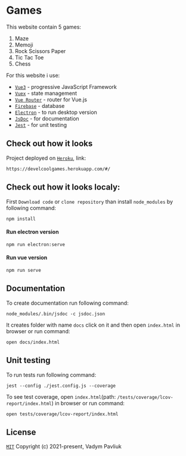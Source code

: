 # Games
This website contain 5 games:
1. Maze
2. Memoji
3. Rock Scissors Paper
4. Tic Tac Toe
5. Chess

For this website i use:
* [`Vue3`](https://v3.vuejs.org) - progressive JavaScript Framework
* [`Vuex`](https://vuex.vuejs.org) - state management
* [`Vue Router`](https://router.vuejs.org) - router for Vue.js
* [`Firebase`](https://firebase.google.com) - database
* [`Electron`](https://www.electronjs.org) - to run desktop version
* [`JsDoc`](https://jsdoc.app) - for documentation
* [`Jest`](https://jestjs.io) - for unit testing

## Check out how it looks 
Project deployed on [`Heroku`](https://www.heroku.com/), link:
```
https://develcoolgames.herokuapp.com/#/
```

## Check out how it looks localy:
First `Download code` or `clone repository` than install `node_modules` by following command: 
```
npm install
```

#### Run electron version 
```
npm run electron:serve
```

#### Run vue version 
```
npm run serve 
```

## Documentation
To create documentation run following command:
```
node_modules/.bin/jsdoc -c jsdoc.json
```
It creates folder with name `docs` click on it and then open `index.html` in browser or run command:
```
open docs/index.html
```

## Unit testing
To run tests run following command:
```
jest --config ./jest.config.js --coverage
```
To see test coverage, open `index.html`(path: `/tests/coverage/lcov-report/index.html`) in browser or run command:
```
open tests/coverage/lcov-report/index.html
```

## License
[`MIT`](https://opensource.org/licenses/MIT)
Copyright (c) 2021-present, Vadym Pavliuk